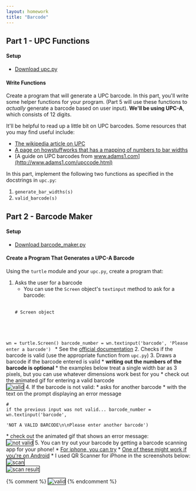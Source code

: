 ```yaml
---
layout: homework
title: "Barcode"
---
```


<style>
img {
    border: 1px solid #000;
}
</style>



## Part 1 - UPC Functions

#### Setup

* [Download upc.py](../assignments/hw02/upc.py)

#### Write Functions

Create a program that will generate a UPC barcode. In this part, you'll
write some helper functions for your program. (Part 5 will use these
functions to _actually_ generate a barcode based on user input). __We'll
be using UPC-A__, which consists of 12 digits.

It'll be helpful to read up a little bit on UPC barcodes. Some resources 
that you may find useful include:

* [The wikipedia article on UPC](https://en.wikipedia.org/wiki/Universal_Product_Code#Encoding)
* [A page on howstuffworks that has a mapping of numbers to bar widths](http://electronics.howstuffworks.com/gadgets/high-tech-gadgets/upc3.htm)
* [A guide on UPC barcodes from www.adams1.com](http://www.adams1.com/upccode.html)

In this part, implement the following two functions as specified in the 
docstrings in <code>upc.py</code>:

1. <code>generate_bar_widths(s)</code>
2. <code>valid_barcode(s)</code>

## Part 2 - Barcode Maker

#### Setup

* [Download barcode_maker.py](../assignments/hw02/barcode_maker.py)

#### Create a Program That Generates a UPC-A Barcode

Using the <code>turtle</code> module and your <code>upc.py</code>, 
create a program that:

1. Asks the user for a barcode
    * You can use the <code>Screen</code> object's <code>textinput</code> method to ask for a barcode:
    <br>
    <pre><code data-trim contenteditable># Screen object
wn = turtle.Screen()
barcode_number = wn.textinput('barcode', 'Please enter a barcode')
</code></pre>
    * See the [official documentation](https://docs.python.org/3.5/library/turtle.html#turtle.textinput)
2. Checks if the barcode is valid (use the appropriate function from <code>upc.py</code>)
3. Draws a barcode if the barcode entered is valid
    * __writing out the numbers of the barcode is optional__
    * the examples below treat a single width bar as 3 pixels, but you can use whatever dimensions work best for you
    * check out the animated gif for entering a valid barcode
    <br>
    ![valid](../resources/img/hw02_valid.gif)
4. If the barcode is not valid:
    * asks for another barcode
    * with the text on the prompt displaying an error message
    <br>
    <pre><code data-trim contenteditable># if the previous input was not valid...
barcode_number = wn.textinput('barcode', \
    'NOT A VALID BARCODE\n\nPlease enter another barcode')
</code></pre>
    * check out the animated gif that shows an error message:
    <br>
    ![not valid](../resources/img/hw02_not_valid.gif)
5. You can try out your barcode by getting a barcode scanning app for your phone!
    * [For iphone, you can try](http://www.igeeksblog.com/best-barcode-qr-code-scanning-apps-for-the-iphone/)
    * [One of these might work if you're on Android](http://www.androidheadlines.com/2015/02/featured-top-10-barcode-qr-scanner-apps-android.html)
    * I used QR Scanner for iPhone in the screenshots below:
    <br>
    ![scan](../resources/img/hw02_scan_small.png)
    <br>
    ![scan result](../resources/img/hw02_scan_result_small.png)




{% comment %} 
![valid](../resources/img/hw02_valid.gif)
{% endcomment %} 


